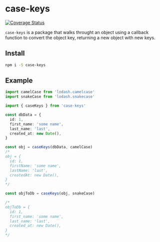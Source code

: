 # case-keys

[![Coverage Status](https://coveralls.io/repos/github/brunolm/case-keys/badge.svg?branch=master)](https://coveralls.io/github/brunolm/case-keys?branch=master)

`case-keys` is a package that walks throught an object using a callback function to convert the object key, returning a new object with new keys.

## Install

```bash
npm i -S case-keys
```

## Example

```ts
import camelCase from 'lodash.camelcase'
import snakeCase from 'lodash.snakecase'

import { caseKeys } from 'case-keys'

const dbData = {
  id: 1,
  first_name: 'some name',
  last_name: 'last',
  created_at: new Date(),
}

const obj = caseKeys(dbData, camelCase)
/*
obj = {
  id: 1,
  firstName: 'some name',
  lastName: 'last',
  createdAt: new Date(),
}
*/

const objToDb = caseKeys(obj, snakeCase)

/*
objToDb = {
  id: 1,
  first_name: 'some name',
  last_name: 'last',
  created_at: new Date(),
}
*/
```
